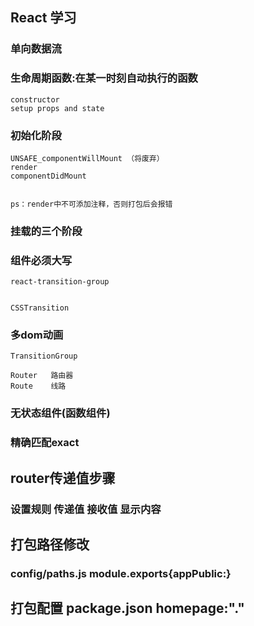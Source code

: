 ## React 学习
### 单向数据流
### 生命周期函数:在某一时刻自动执行的函数
    constructor  
    setup props and state 
### 初始化阶段


    UNSAFE_componentWillMount （将废弃）
    render
    componentDidMount


    ps：render中不可添加注释，否则打包后会报错

### 挂载的三个阶段

### 组件必须大写


    react-transition-group


    CSSTransition

### 多dom动画
    TransitionGroup

    Router   路由器 
    Route    线路

### 无状态组件(函数组件)

### 精确匹配exact

## router传递值步骤
### 设置规则   传递值   接收值   显示内容



## 打包路径修改
### config/paths.js  module.exports{appPublic:}
## 打包配置 package.json    homepage:"."


<!-- Hooks <react 新特性> -->

